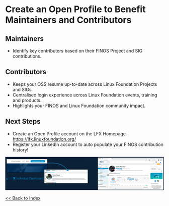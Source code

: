 # Create an Open Profile to Benefit Maintainers and Contributors

## Maintainers

- Identify key contributors based on their FINOS Project and SIG contributions.

## Contributors

- Keeps your OSS resume up-to-date across Linux Foundation Projects and SIGs.
- Centralised login experience across Linux Foundation events, training and products.
- Highlights your FINOS and Linux Foundation community impact.

## Next Steps

- Create an Open Profile account on the LFX Homepage - https://lfx.linuxfoundation.org/
- Register your LinkedIn account to auto populate your FINOS contribution history!

<img src="assets/open-profile.png?raw=true">

[<< Back to Index](README.md)
